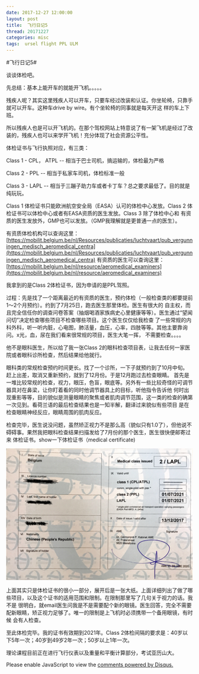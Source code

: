 ```yaml
---
date: 2017-12-27 12:00:00
layout: post
title: 	飞行日记5
thread: 20171227
categories: misc
tags:  ursel flight PPL ULM
---
```


#飞行日记5#  

谈谈体检吧。

先总结：基本上能开车的就能开飞机。。。。。

残疾人呢？其实这里残疾人可以开车，只要车经过改装和认证。你坐轮椅，只靠手就可以开车。这种车drive by wire。有个坐轮椅的同事就是每天开这
样的车上下班。

所以残疾人也是可以开飞机的。在那个驾校网站上特意说了有一架飞机是经过了改装的，残疾人也可以来学开飞机！充分体现了社会资源公平性。

体检证书与飞行执照对应，有三类：

Class 1 - CPL， ATPL -- 相当于巴士司机，搞运输的，体检最为严格
    
Class 2 - PPL -- 相当于私家车司机，体检标准一般
    
Class 3 - LAPL -- 相当于三蹦子助力车或者卡丁车？总之要求最低了。目的就是纯玩玩。

Class 1 体检证书只能欧洲航空安全局（EASA）认可的体检中心发放。Class 2 体检证书可以体检中心或者有EASA资质的医生发放。Class 3 除了体检中心和
有资质的医生发放外，GMP也可以发放。（GMP我理解就是更普通一点的医生）。

有资质体检机构可以查询这里：[https://mobilit.belgium.be/nl/Resources/publicaties/luchtvaart/pub_vergunningen_medisch_aeromedical_centra](https://mobilit.belgium.be/nl/Resources/publicaties/luchtvaart/pub_vergunningen_medisch_aeromedical_centra) 
有资质的医生可以查询这里：[https://mobilit.belgium.be/nl/resource/aeromedical_examiners](https://mobilit.belgium.be/nl/resource/aeromedical_examiners)

我拿到的是Class 2体检证书，因为申请的是PPL驾照。

过程：先是找了一个距离最近的有资质的医生，预约体检（一般检查类的都要提前1～2个月预约）。约到了7月25日，跑去医生那里体检。医生有很大的
自主权，而且完全信任你的调查问卷答案（抽烟喝酒家族病史心里健康等等）。医生通过“望闻问切”决定检查哪些项目不检查哪些项目。这个医生仅仅给我检查
了一些常规的内科外科，听一听内脏，心电图，肺活量，血压，心率，四肢等等。其他主要靠询问。x光，血，尿在我们看来很常规的项目，医生大笔一挥，
不需要检查。。。。

他不是眼科医生，所以给了我一张Class 2的眼科检查项目表，让我去任何一家医院或者眼科诊所检查，然后结果给他就行。

眼科类的常规检查预约时间更长。找了一个诊所，一下子就预约到了10月中旬。赶上出差，取消又重新预约，就到了12月份。于是12月跑过去检查眼睛。
首先是一堆比较常规的检查，视力，眼压，色盲，眼底等。另外有一些比较奇怪的可调节器具对在鼻梁，让你盯着看的同时他调节器具上的目标，听他指令告诉他
何时出现重影等等，目的貌似是测量眼睛的聚焦或者肌肉调节范围，这一类的检查的确第一次见到。看荷兰语的最后检查结果也是一知半解，翻译过来貌似有些项目
是在检查眼睛神经反应，眼睛周围的肌肉反应。

检查完毕，医生说没问题，虽然矫正视力不是那么高（貌似只有1.0了），但他说不碍碍事。果然我把眼科检查结果扫描发给了7月份的那个医生，医生很快便邮寄过来
体检证书。show一下体检证书（medical certificate)

![](../media/PPL-medical-1.jpg)

上面其实只是体检证书的很小一部分，展开后是一张大纸。上面详细列出了做了哪些项目，以及这个证书的适用范围和限制。在限制那里写了几句关于视力的话。我不是
很明白，就email医生问我是不是需要配个新的眼镜。医生回答，完全不需要配新眼睛，矫正视力足够了。唯一的限制是上飞机时必须携带一个备用眼镜，有时候
会有人检查。

至此体检完毕。我的证书有效期到2021年。Class 2体检间隔的要求是：40岁以下5年一次；40岁到49岁2年一次；50岁以上1年一次。

理论课程目前正在进行飞行仪表以及重量和平衡计算部分，考试亚历山大。

<div id="disqus_thread"></div>
<script type="text/javascript">
    /* * * CONFIGURATION VARIABLES: EDIT BEFORE PASTING INTO YOUR WEBPAGE * * */
    var disqus_shortname = 'jiaoxianjun'; // required: replace example with your forum shortname

    /* * * DON'T EDIT BELOW THIS LINE * * */
    (function() {
        var dsq = document.createElement('script'); dsq.type = 'text/javascript'; dsq.async = true;
        dsq.src = '//' + disqus_shortname + '.disqus.com/embed.js';
        (document.getElementsByTagName('head')[0] || document.getElementsByTagName('body')[0]).appendChild(dsq);
    })();
</script>
<noscript>Please enable JavaScript to view the <a href="http://disqus.com/?ref_noscript">comments powered by Disqus.</a></noscript>


<script>
  (function(i,s,o,g,r,a,m){i['GoogleAnalyticsObject']=r;i[r]=i[r]||function(){
  (i[r].q=i[r].q||[]).push(arguments)},i[r].l=1*new Date();a=s.createElement(o),
  m=s.getElementsByTagName(o)[0];a.async=1;a.src=g;m.parentNode.insertBefore(a,m)
  })(window,document,'script','//www.google-analytics.com/analytics.js','ga');

  ga('create', 'UA-56112029-1', 'auto');
  ga('send', 'pageview');

</script>
